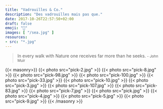 ```yaml
---
title: "Vadrouilles & Co."
description: "Des vadrouilles mais pas que."
date: 2017-10-26T22:57:50+02:00
draft: false
emoji: "🌲"
images: [ "/sea.jpg" ]
resources:
- src: "*.jpg"
---
```

> In every walk with Nature one receives far more than he seeks.  <small> - John Muir</small>

{{< masonry>}}
  {{< photo src="pick-2.jpg" >}}
  {{< photo src="pick-8.jpg" >}}
  {{< photo src="pick-98.jpg" >}}
  {{< photo src="pick-100.jpg" >}}
  {{< photo src="pick-33.jpg" >}}
  {{< photo src="pick-10.jpg" >}}
  {{< photo src="pick-3.jpg" >}}
  {{< photo src="pick-107.jpg" >}}
  {{< photo src="pick-83.jpg" >}}
  {{< photo src="pick-7.jpg" >}}
  {{< photo src="pick.jpg" >}}
  {{< photo src="pick-4.jpg" >}}
  {{< photo src="pick-5.jpg" >}}
  {{< photo src="pick-9.jpg" >}}
{{< /masonry >}}
